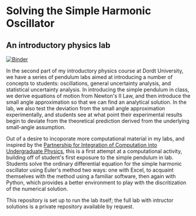 # Solving the Simple Harmonic Oscillator
## An introductory physics lab

[![Binder](https://mybinder.org/badge_logo.svg)](https://mybinder.org/v2/gh/hojasonn/SolvingSHOLab/HEAD)

In the second part of my introductory physics course at Dordt University, we have a series of pendulum labs aimed at introducing a number of concepts to students: oscillations, general uncertainty analysis, and statistical uncertainty analysis. In introducing the simple pendulum in class, we derive equations of motion from Newton's II Law, and then introduce the small angle approximation so that we can find an analytical solution. In the lab, we also test the deviation from the small angle approximation experimentally, and students see at what point their experimental results begin to deviate from the theoretical prediction derived from the underlying small-angle assumption.

Out of a desire to incoporate more computational material in my labs, and inspired by the [Partnership for Integration of Computation into Undergraduate Physics](https://www.compadre.org/PICUP/resources/), this is a first attempt at a computational activity, building off of student's first exposure to the simple pendulum in lab. Students solve the ordinary differential equation for the simple harmonic oscillator using Euler's method two ways: one with Excel, to acquaint themselves with the method using a familiar software, then again with Python, which provides a better environment to play with the discritization of the numerical solution. 

This repository is set up to run the lab itself; the full lab with intructor solutions is a private repository available by request.
